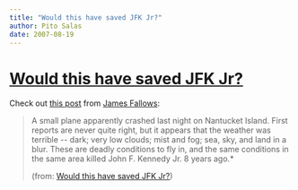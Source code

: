 ```yaml
---
title: "Would this have saved JFK Jr?"
author: Pito Salas
date: 2007-08-19
---
```

# [Would this have saved JFK Jr?](None)




Check out [this
post](<http://jamesfallows.theatlantic.com/archives/2007/08/would_this_have_saved_jfk_jr.php>)
from [James Fallows](<http://jamesfallows.theatlantic.com/>):

> A small plane apparently crashed last night on Nantucket Island. First
> reports are never quite right, but it appears that the weather was terrible
> -- dark; very low clouds; mist and fog; sea, sky, and land in a blur. These
> are deadly conditions to fly in, and the same conditions in the same area
> killed John F. Kennedy Jr. 8 years ago.*
>
> (from: [Would this have saved JFK
> Jr?](<http://jamesfallows.theatlantic.com/archives/2007/08/would_this_have_saved_jfk_jr.php>))


